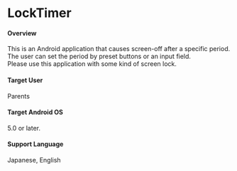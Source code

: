 # LockTimer
#### Overview
This is an Android application that causes screen-off after a specific period.  
The user can set the period by preset buttons or an input field.  
Please use this application with some kind of screen lock.  
#### Target User
Parents
#### Target Android OS
5.0 or later.
#### Support Language
Japanese, English  
